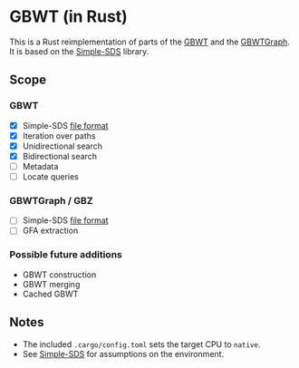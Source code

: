 # GBWT (in Rust)

This is a Rust reimplementation of parts of the [GBWT](https://github.com/jltsiren/gbwt) and the [GBWTGraph](https://github.com/jltsiren/gbwtgraph).
It is based on the [Simple-SDS](https://github.com/jltsiren/simple-sds) library.

## Scope

### GBWT

- [x] Simple-SDS [file format](https://github.com/jltsiren/gbwt/SERIALIZATION.md)
- [x] Iteration over paths
- [x] Unidirectional search
- [x] Bidirectional search
- [ ] Metadata
- [ ] Locate queries

### GBWTGraph / GBZ

- [ ] Simple-SDS [file format](https://github.com/jltsiren/gbwtgraph/SERIALIZATION.md)
- [ ] GFA extraction

### Possible future additions

* GBWT construction
* GBWT merging
* Cached GBWT

## Notes

* The included `.cargo/config.toml` sets the target CPU to `native`.
* See [Simple-SDS](https://github.com/jltsiren/simple-sds) for assumptions on the environment.
